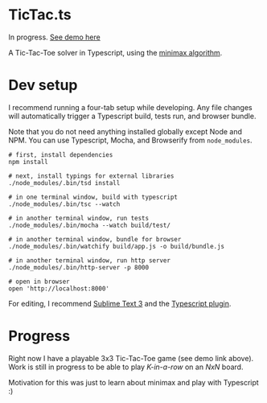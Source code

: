 # TicTac.ts

In progress. [See demo here](https://apeace.github.io/tictac.ts/)

A Tic-Tac-Toe solver in Typescript, using the
[minimax algorithm](https://en.wikipedia.org/wiki/Minimax).

# Dev setup

I recommend running a four-tab setup while developing. Any file changes
will automatically trigger a Typescript build, tests run, and browser bundle.

Note that you do not need anything installed globally except Node and NPM.
You can use Typescript, Mocha, and Browserify from `node_modules`.

```
# first, install dependencies
npm install

# next, install typings for external libraries
./node_modules/.bin/tsd install

# in one terminal window, build with typescript
./node_modules/.bin/tsc --watch

# in another terminal window, run tests
./node_modules/.bin/mocha --watch build/test/

# in another terminal window, bundle for browser
./node_modules/.bin/watchify build/app.js -o build/bundle.js

# in another terminal window, run http server
./node_modules/.bin/http-server -p 8000

# open in browser
open 'http://localhost:8000'
```

For editing, I recommend [Sublime Text 3](https://www.sublimetext.com/3)
and the
[Typescript plugin](https://github.com/Microsoft/TypeScript-Sublime-Plugin).

# Progress

Right now I have a playable 3x3 Tic-Tac-Toe game (see demo link above). Work is still
in progress to be able to play *K-in-a-row* on an *NxN* board.

Motivation for this was just to learn about minimax and play with Typescript :)
